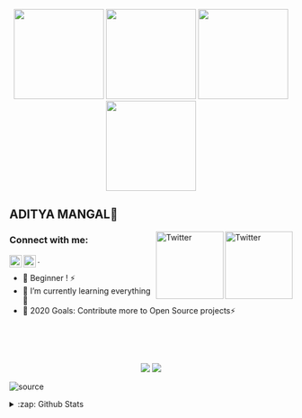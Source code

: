 <p align="center"> <img src="https://octodex.github.com/images/vinyltocat.png" height="160px" width="160px"> <img src="https://octodex.github.com/images/daftpunktocat-thomas.gif" height="160px" width="160px"> <img src="https://octodex.github.com/images/daftpunktocat-guy.gif" height="160px" width="160px"> <img src="https://octodex.github.com/images/Robotocat.png" height="160px" width="160px"></p>

<!-- OctoCats -->



## ADITYA MANGAL👋  
<a href="https://twitter.com/AdityaM44382015" target="_blank"><img src="https://cdn2.iconfinder.com/data/icons/social-media-2199/64/social_media_isometric_6-twitter-512.png" height="120px" width="120px" alt="Twitter" align="right"></a><a href="https://www.linkedin.com/in/aditya-mangal-b876041b4/" target="_blank"><img src="https://cdn2.iconfinder.com/data/icons/social-media-2199/64/social_media_isometric_14-linkedin-512.png" height="120px" width="120px" alt="Twitter" align="right"></a>




### Connect with me:
[<img align="left" alt="adityamangal | LinkedIn" width="22px" src="https://cdn.jsdelivr.net/npm/simple-icons@v3/icons/facebook.svg" />][facebook]
[<img align="left" alt="adityamangal | Instagram" width="22px" src="https://cdn.jsdelivr.net/npm/simple-icons@v3/icons/instagram.svg" />][instagram].
- 🔭 Beginner ! ⚡ 
- 🌱 I’m currently learning everything 🤣
- 🥅 2020 Goals: Contribute more to Open Source projects⚡
<br />
<br />
<p align="center">
<!--   <img src="https://mbcdn.sfo2.cdn.digitaloceanspaces.com/logo.png"> -->
  <br>
  <img src="https://visitor-badge.laobi.icu/badge?page_id=adityamangal1.Pretty-Readme">
  <img src="https://img.shields.io/badge/Hacktoberfest-2020-blueviolet">
  
<!--   <img src="https://img.shields.io/github/stars/adityamangal1/Pretty-Readme"> -->
</p>


![source](https://user-images.githubusercontent.com/68494604/94645884-950ac780-030a-11eb-9c8f-40d9740fc6ad.gif)



<details>
  <summary>:zap: Github Stats</summary>
<img src="https://github-readme-stats.vercel.app/api?username=adityamangal1&&show_icons=true&title_color=ffffff&icon_color=bb2acf&text_color=daf7dc&bg_color=ffba2c">
</details>



[facebook]: https://www.facebook.com/aditya.mangal2/
[instagram]: https://www.instagram.com/adityamangal/
